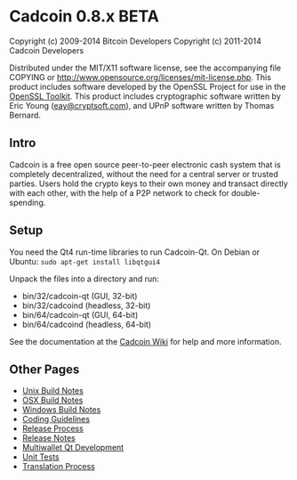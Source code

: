 Cadcoin 0.8.x BETA
====================

Copyright (c) 2009-2014 Bitcoin Developers
Copyright (c) 2011-2014 Cadcoin Developers

Distributed under the MIT/X11 software license, see the accompanying
file COPYING or http://www.opensource.org/licenses/mit-license.php.
This product includes software developed by the OpenSSL Project for use in the [OpenSSL Toolkit](http://www.openssl.org/). This product includes
cryptographic software written by Eric Young ([eay@cryptsoft.com](mailto:eay@cryptsoft.com)), and UPnP software written by Thomas Bernard.


Intro
---------------------
Cadcoin is a free open source peer-to-peer electronic cash system that is
completely decentralized, without the need for a central server or trusted
parties.  Users hold the crypto keys to their own money and transact directly
with each other, with the help of a P2P network to check for double-spending.


Setup
---------------------
You need the Qt4 run-time libraries to run Cadcoin-Qt. On Debian or Ubuntu:
	`sudo apt-get install libqtgui4`

Unpack the files into a directory and run:

- bin/32/cadcoin-qt (GUI, 32-bit)
- bin/32/cadcoind (headless, 32-bit)
- bin/64/cadcoin-qt (GUI, 64-bit)
- bin/64/cadcoind (headless, 64-bit)

See the documentation at the [Cadcoin Wiki](http://cadcoin.info)
for help and more information.


Other Pages
---------------------
- [Unix Build Notes](build-unix.md)
- [OSX Build Notes](build-osx.md)
- [Windows Build Notes](build-msw.md)
- [Coding Guidelines](coding.md)
- [Release Process](release-process.md)
- [Release Notes](release-notes.md)
- [Multiwallet Qt Development](multiwallet-qt.md)
- [Unit Tests](unit-tests.md)
- [Translation Process](translation_process.md)
